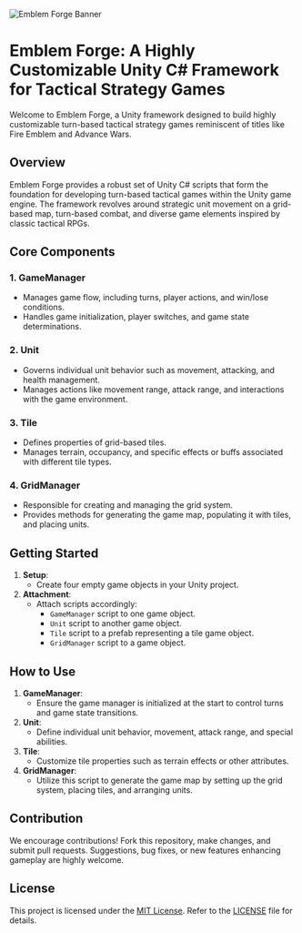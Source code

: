 ![Emblem Forge Banner](https://i.ibb.co/z6W4w07/Banner.jpg)


# Emblem Forge: A Highly Customizable Unity C# Framework for Tactical Strategy Games

Welcome to Emblem Forge, a Unity framework designed to build highly customizable turn-based tactical strategy games reminiscent of titles like Fire Emblem and Advance Wars.

## Overview

Emblem Forge provides a robust set of Unity C# scripts that form the foundation for developing turn-based tactical games within the Unity game engine. The framework revolves around strategic unit movement on a grid-based map, turn-based combat, and diverse game elements inspired by classic tactical RPGs.

## Core Components

### 1. **GameManager**

- Manages game flow, including turns, player actions, and win/lose conditions.
- Handles game initialization, player switches, and game state determinations.

### 2. **Unit**

- Governs individual unit behavior such as movement, attacking, and health management.
- Manages actions like movement range, attack range, and interactions with the game environment.

### 3. **Tile**

- Defines properties of grid-based tiles.
- Manages terrain, occupancy, and specific effects or buffs associated with different tile types.

### 4. **GridManager**

- Responsible for creating and managing the grid system.
- Provides methods for generating the game map, populating it with tiles, and placing units.

## Getting Started

1. **Setup**:
   - Create four empty game objects in your Unity project.
2. **Attachment**:
   - Attach scripts accordingly:
      - `GameManager` script to one game object.
      - `Unit` script to another game object.
      - `Tile` script to a prefab representing a tile game object.
      - `GridManager` script to a game object.

## How to Use

1. **GameManager**:
    - Ensure the game manager is initialized at the start to control turns and game state transitions.
2. **Unit**:
    - Define individual unit behavior, movement, attack range, and special abilities.
3. **Tile**:
    - Customize tile properties such as terrain effects or other attributes.
4. **GridManager**:
    - Utilize this script to generate the game map by setting up the grid system, placing tiles, and arranging units.

## Contribution

We encourage contributions! Fork this repository, make changes, and submit pull requests. Suggestions, bug fixes, or new features enhancing gameplay are highly welcome.

## License

This project is licensed under the [MIT License](LICENSE). Refer to the [LICENSE](LICENSE) file for details.
